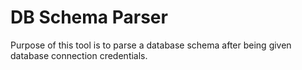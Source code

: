 # DB Schema Parser

Purpose of this tool is to parse a database schema after being given database connection credentials.

